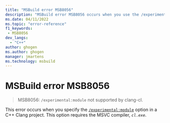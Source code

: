 ```yaml
---
title: "MSBuild error MSB8056"
description: "MSBuild error MSB8056 occurs when you use the /experimental:module option with clang-cl."
ms.date: 04/11/2022
ms.topic: "error-reference"
f1_keywords:
 - MSB8056
dev_langs:
  - "C++"
author: ghogen
ms.author: ghogen
manager: jmartens
ms.technology: msbuild
---
```

# MSBuild error MSB8056

> MSB8056: `/experimental:module` not supported by clang-cl.

This error occurs when you specify the [`/experimental:module`](/cpp/build/reference/experimental-module) option in a C++ Clang project. This option requires the MSVC compiler, *`cl.exe`*.
